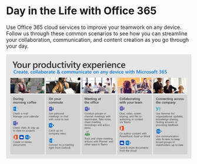 # Day in the Life with Office 365

Use Office 365 cloud services to improve your teamwork on any device.  Follow us through these common scenarios to see how you can streamline your collaboration, communication, and content creation as you go through your day.  

![Day in the Life visual](media/m365day.png)

